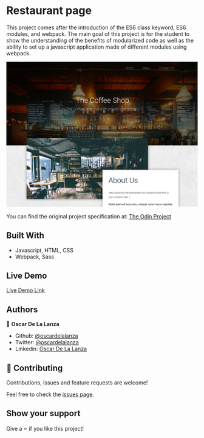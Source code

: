 # Restaurant page
This project comes after the introduction of the ES6 class keyword, ES6 modules, and webpack. The main goal of this project is for the student to show the understanding of the benefits of modularized code as well as the ability to set up a javascript application made of different modules using webpack.


![screenshot](./Captura%20de%20pantalla%20de%202020-06-22%2019-32-01.png)

You can find the original project specification at: [The Odin Project](https://www.theodinproject.com/courses/javascript/lessons/restaurant-page)

## Built With

- Javascript, HTML, CSS
- Webpack, Sass

## Live Demo

[Live Demo Link](https://raw.githack.com/oscardelalanza/restaurant-page/feature/restaurant/dist/index.html)

## Authors

👤 **Oscar De La Lanza**

- Github: [@oscardelalanza](https://github.com/oscardelalanza)
- Twitter: [@oscardelalanza](https://twitter.com/oscardelalanza)
- Linkedin: [Oscar De La Lanza](https://www.linkedin.com/in/oscardelalanza/)

## 🤝 Contributing

Contributions, issues and feature requests are welcome!

Feel free to check the [issues page](https://github.com/oscardelalanza/restaurant-page/issues).

## Show your support

Give a ⭐️ if you like this project!
